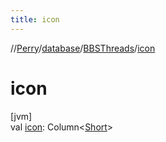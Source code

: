 ```yaml
---
title: icon
---
```

//[Perry](../../../index.html)/[database](../index.html)/[BBSThreads](index.html)/[icon](icon.html)



# icon



[jvm]\
val [icon](icon.html): Column&lt;[Short](https://kotlinlang.org/api/latest/jvm/stdlib/kotlin/-short/index.html)&gt;




